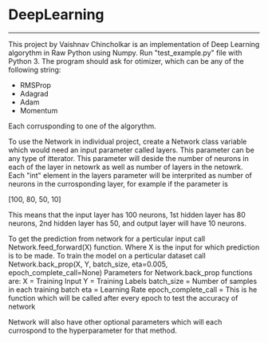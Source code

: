 # DeepLearning
***
This project by Vaishnav Chincholkar is an implementation of Deep Learning algorythm in Raw Python using Numpy.
Run "test_example.py" file with Python 3.
The program should ask for otimizer, which can be any of the following string:
  * RMSProp
  * Adagrad 
  * Adam
  * Momentum
 
 Each corrusponding to one of the algorythm.
 
To use the Network in individual project, create a Network class variable which would need an input parameter called layers. This parameter can be any type of itterator.
This parameter will deside the number of neurons in each of the layer in netowrk as well as number of layers in the netowrk.
Each "int" element in the layers parameter will be interprited as number of neurons in the currosponding layer, for example if the parameter is
  
  [100, 80, 50, 10]

This means that the input layer has 100 neurons, 1st hidden layer has 80 neurons, 2nd hidden layer has 50, and output layer will have 10 neurons.


To get the prediction from network for a perticular input call Network.feed_forward(X) function. Where X is the input for which prediction is to be made.
To train the model on a perticular dataset call Network.back_prop(X, Y, batch_size, eta=0.005, epoch_complete_call=None)
Parameters for Network.back_prop functions are:
  X = Training Input
  Y = Training Labels
  batch_size = Number of samples in each training batch
  eta = Learning Rate
  epoch_complete_call = This is he function which will be called after every epoch to test the accuracy of network
  
 Network will also have other optional parameters which will each currospond to the hyperparameter for that method.
